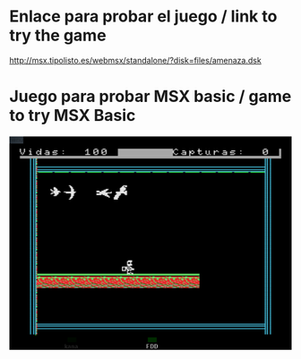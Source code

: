 # Enlace para probar el juego / link to try the game
http://msx.tipolisto.es/webmsx/standalone/?disk=files/amenaza.dsk

# Juego para probar MSX basic / game to try MSX Basic
<img src=assets/github.PNG>


